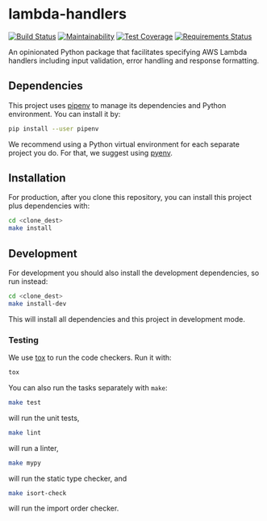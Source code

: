 # lambda-handlers

[![Build Status](https://travis-ci.org/enter-at/lambda-handlers.svg?branch=master)](https://travis-ci.org/enter-at/lambda-handlers)
[![Maintainability](https://api.codeclimate.com/v1/badges/a39e55b85bfcc31204b9/maintainability)](https://codeclimate.com/github/enter-at/lambda-handlers/maintainability)
[![Test Coverage](https://api.codeclimate.com/v1/badges/a39e55b85bfcc31204b9/test_coverage)](https://codeclimate.com/github/enter-at/lambda-handlers/test_coverage)
[![Requirements Status](https://requires.io/github/enter-at/lambda-handlers/requirements.svg?branch=master)](https://requires.io/github/enter-at/lambda-handlers/requirements/?branch=master)

An opinionated Python package that facilitates specifying AWS Lambda handlers including input validation, error handling and response formatting.

## Dependencies

This project uses [pipenv](https://pipenv.readthedocs.io) to manage its dependencies
and Python environment. You can install it by:

```bash
pip install --user pipenv
```

We recommend using a Python virtual environment for each separate project you do.
For that, we suggest using [pyenv](https://github.com/pyenv/pyenv-installer).

## Installation

For production, after you clone this repository,
you can install this project plus dependencies with:

```bash
cd <clone_dest>
make install
```

## Development

For development you should also install the development dependencies,
so run instead:

```bash
cd <clone_dest>
make install-dev
```

This will install all dependencies and this project in development mode.


### Testing

We use [tox](https://tox.readthedocs.io/en/latest/) to run the code checkers.
Run it with:

```bash
tox
```

You can also run the tasks separately with `make`:

```bash
make test
```

will run the unit tests,


```bash
make lint
```

will run a linter,

```bash
make mypy
```

will run the static type checker, and


```bash
make isort-check
```

will run the import order checker.

